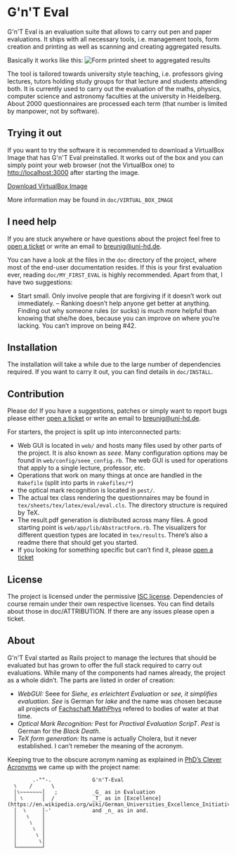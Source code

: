 G'n'T Eval
==========

G'n'T Eval is an evaluation suite that allows to carry out pen and paper 
evaluations. It ships with all necessary tools, i.e. management tools, form 
creation and printing as well as scanning and creating aggregated results.

Basically it works like this:
![Form printed sheet to aggregated results](http://b.uni-hd.de/gnt-eval/transform.png)

The tool is tailored towards university style teaching, i.e. professors giving 
lectures, tutors holding study groups for that lecture and students attending 
both. It is currently used to carry out the evaluation of the maths, physics, 
computer science and astronomy faculties at the university in Heidelberg. About 
2000 questionnaires are processed each term (that number is limited by manpower, 
not by software).


Trying it out
-------------

If you want to try the software it is recommended to download a VirtualBox Image 
that has G'n'T Eval preinstalled. It works out of the box and you can simply point 
your web browser (not the VirtualBox one) to <http://localhost:3000> after 
starting the image.

[Download VirtualBox Image](http://b.uni-hd.de/gnt-eval/virtualboximg.html)

More information may be found in `doc/VIRTUAL_BOX_IMAGE`


I need help
-----------

If you are stuck anywhere or have questions about the project feel free to [open a 
ticket](https://github.com/breunigs/gnt-eval/issues/new) or write an email to 
<breunig@uni-hd.de>.

You can have a look at the files in the `doc` directory of the project, where most 
of the end-user documentation resides. If this is your first evaluation ever, 
reading `doc/MY_FIRST_EVAL` is highly recommended. Apart from that, I have two 
suggestions:

- Start small. Only involve people that are forgiving if it doesn’t work out 
immediately.
– Ranking doesn’t help anyone get better at anything. Finding out why 
someone rules (or sucks) is much more helpful than knowing that she/he does, 
because you can improve on where you’re lacking. You can’t improve on being #42.


Installation
------------

The installation will take a while due to the large number of dependencies 
required. If you want to carry it out, you can find details in `doc/INSTALL`.


Contribution
------------

Please do! If you have a suggestions, patches or simply want to report bugs please 
either [open a ticket](https://github.com/breunigs/gnt-eval/issues/new) or write 
an email to <breunig@uni-hd.de>.

For starters, the project is split up into interconnected parts:
- Web GUI is located in `web/` and hosts many files used by other parts of the 
project. It is also known as _seee_. Many configuration options may be found in 
`web/config/seee_config.rb`. The web GUI is used for operations that apply to a 
single lecture, professor, etc.
- Operations that work on many things at once are handled in the `Rakefile` (split into parts in `rakefiles/*`)
- the optical mark recognition is located in `pest/`.
- The actual tex class rendering the questionnaires may be found in `tex/sheets/tex/latex/eval/eval.cls`. The directory structure is required by TeX.
- The result.pdf generation is distributed across many files. A good starting 
point is `web/app/lib/AbstractForm.rb`. The visualizers for different question 
types are located in `tex/results`. There’s also a readme there that should get 
you started.
- If you looking for something specific but can’t find it, please
[open a ticket](https://github.com/breunigs/gnt-eval/issues/new)


License
-------

The project is licensed under the permissive [ISC 
license](https://en.wikipedia.org/wiki/ISC_license). Dependencies of course remain 
under their own respective licenses. You can find details about those in 
doc/ATTRIBUTION. If there are any issues please open a ticket.


About
-----

G'n'T Eval started as Rails project to manage the lectures that should be evaluated but has grown to offer the full stack required to carry out evaluations. While many of the components had names already, the project as a whole didn’t. The parts are listed in order of creation:

- *WebGUI:* Seee for _Siehe, es erleichtert Evaluation_ or _see, it simplifies 
evaluation_. _See_ is German for _lake_ and the name was chosen because all 
projects of [Fachschaft MathPhys](http://mathphys.fsk.uni-heidelberg.de/) refered 
to bodies of water at that time.
- *Optical Mark Recognition:* Pest for _Practival Evaluation ScripT_. _Pest_ is 
German for the _Black Death_.
- *TeX form generation:* Its name is actually Cholera, but it never established. I 
can’t remeber the meaning of the acronym.

Keeping true to the obscure acronym naming as explained in [PhD’s Clever Acronyms](http://www.phdcomics.com/comics.php?f=1100) we came up with the project name:


            .-""-.             G'n'T-Eval
      ⑊    /      \             
      │⑊~~~~~~~│   ;           _G_ as in Evaluation
      │ ⑊      │  /            _T_ as in [Excellence](https://en.wikipedia.org/wiki/German_Universities_Excellence_Initiative)
      │  ⑊     │-'             and _n_ as in and.
      │   ⑊    │
      │    ⑊   │
      │     ⑊  │
      │      ⑊ │
      │       ⑊│
      └────────┘
